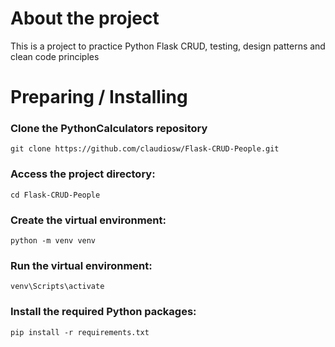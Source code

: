 # About the project
This is a project to practice Python Flask CRUD, testing, design patterns and clean code principles
# Preparing / Installing

### Clone the PythonCalculators repository
```
git clone https://github.com/claudiosw/Flask-CRUD-People.git
```

### Access the project directory:
```
cd Flask-CRUD-People
```

### Create the virtual environment:
```
python -m venv venv

```

### Run the virtual environment:
```
venv\Scripts\activate

```

### Install the required Python packages:
```
pip install -r requirements.txt
```
